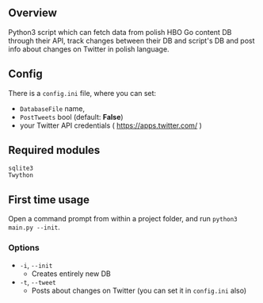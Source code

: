## Overview

Python3 script which can fetch data from polish HBO Go content DB through their API, track changes between their DB and script's DB and post info about changes on Twitter in polish language.

## Config

There is a `config.ini` file, where you can set:
- `DatabaseFile` name,
- `PostTweets` bool (default: **False**)
- your Twitter API credentials ( https://apps.twitter.com/ )

## Required modules

```
sqlite3
Twython
```

## First time usage

Open a command prompt from within a project folder, and run `python3 main.py --init`.

### Options
- `-i`, `--init`
  - Creates entirely new DB
- `-t`, `--tweet`
  - Posts about changes on Twitter (you can set it in `config.ini` also)
